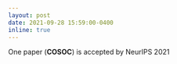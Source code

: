 ```yaml
---
layout: post
date: 2021-09-28 15:59:00-0400
inline: true
---
```


One paper (**COSOC**) is accepted by NeurIPS 2021
